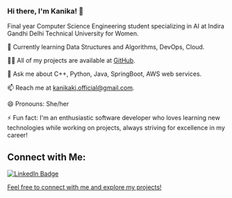 ### Hi there, I'm Kanika! 👋
Final year Computer Science Engineering student specializing in AI at Indira Gandhi Delhi Technical University for Women.
<img src="https://komarev.com/ghpvc/?username=kanikakj&style=flat-square&color=blue" alt=""/>

🌱 Currently learning Data Structures and Algorithms, DevOps, Cloud.

👨‍💻 All of my projects are available at [GitHub](https://github.com/kanikakj).

💬 Ask me about C++, Python, Java, SpringBoot, AWS web services.

📫 Reach me at kanikakj.official@gmail.com.

😄 Pronouns: She/her
 
⚡ Fun fact: I'm an enthusiastic software developer who loves learning new technologies while working on projects, always striving for excellence in my career!

## Connect with Me:

<div id="badges">
  <a href="https://www.linkedin.com/in/kanika-kanojia-348620207/">
    <img src="https://img.shields.io/badge/LinkedIn-blue?style=for-the-badge&logo=linkedin&logoColor=white" alt="LinkedIn Badge"/>
</div>

Feel free to connect with me and explore my projects!
<!--
**kanikakj/kanikakj** is a ✨ _special_ ✨ repository because its `README.md` (this file) appears on your GitHub profile.

Here are some ideas to get you started:

- 🔭 I’m currently working on ...
- 🌱 I’m currently learning ...
- 👯 I’m looking to collaborate on ...
- 🤔 I’m looking for help with ...
- 💬 Ask me about ...
- 📫 How to reach me: ...
- 😄 Pronouns: ...
- ⚡ Fun fact: ...
-->
